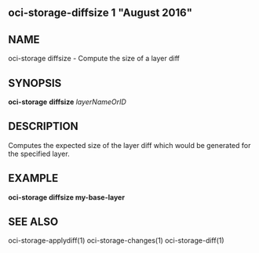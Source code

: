 ## oci-storage-diffsize 1 "August 2016"

## NAME
oci-storage diffsize - Compute the size of a layer diff

## SYNOPSIS
**oci-storage** **diffsize** *layerNameOrID*

## DESCRIPTION
Computes the expected size of the layer diff which would be generated for the
specified layer.

## EXAMPLE
**oci-storage diffsize my-base-layer**

## SEE ALSO
oci-storage-applydiff(1)
oci-storage-changes(1)
oci-storage-diff(1)
